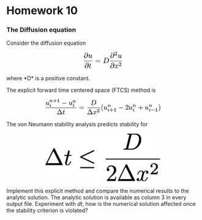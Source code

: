 # Homework 10
### The Diffusion equation


Consider the diffusion equation
<p align="center">
<img src="stuffy_stuff/f1.png" width="100">
</p>
where *D* is a positive constant.

The explicit forward time centered space (FTCS)
method is
<p align="center">
<img src="stuffy_stuff/f2.png" width="300">
</p>

The von Neumann stability analysis predicts stability for
<p align="center">
<img src="stuffy_stuff/f3.png" width="300">
</p>

Implement this explicit method and compare the numerical results to the analytic solution. The analytic solution is available as column 3 in every output file. Experiment with *dt*, how is the numerical solution affected once the stability criterion is violated?
